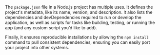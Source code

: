 The `package.json` file in a Node.js project has multiple uses. It defines the project's metadata, like its name, version, and description. It also lists the dependencies and devDependencies required to run or develop the application, as well as scripts for tasks like building, testing, or running the app (and any custom script you’d like to add). 

Finally, it ensures reproducible installations by allowing the `npm install` command to pull consistent dependencies, ensuring you can easily port your project into other systems.
